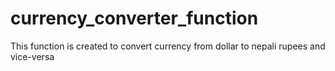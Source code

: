 # currency_converter_function

This function is created to convert currency from dollar to nepali rupees and vice-versa
